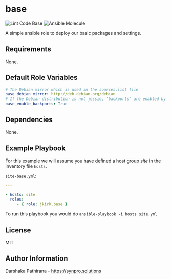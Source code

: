 base
====

![Lint Code Base](https://github.com/jkirk/ansible-role-base/actions/workflows/linter.yml/badge.svg)
![Ansible Molecule](https://github.com/jkirk/ansible-role-base/actions/workflows/molecule.yml/badge.svg)

A simple ansible role to deploy our basic packages and settings.

Requirements
------------

None.

Default Role Variables
----------------------

```yaml
# The Debian mirror which is used in the sources.list file
base_debian_mirror: http://deb.debian.org/debian
# If the Debian distribution is not jessie, 'backports' are enabled by default
base_enable_backports: True

```

Dependencies
------------

None.

Example Playbook
----------------

For this example we will assume you have defined a host group *site* in the inventory file `hosts`.

`site-base.yml`:


```yaml
---

- hosts: site
  roles:
     - { role: jkirk.base }
```

To run this playbook you would do `ansible-playbook -i hosts site.yml`

License
-------

MIT

Author Information
------------------

Darshaka Pathirana - <https://synpro.solutions>
